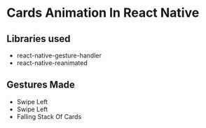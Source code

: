 # Cards Animation In React Native

## Libraries used
* react-native-gesture-handler
* react-native-reanimated

## Gestures Made
* Swipe Left
* Swipe Left
* Falling Stack Of Cards

